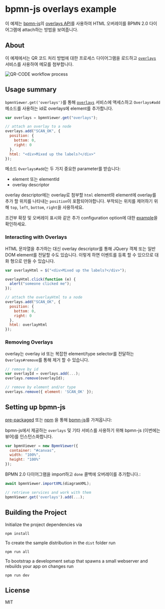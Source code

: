 # bpmn-js overlays example

이 예제는 [bpmn-js](https://github.com/bpmn-io/bpmn-js)의 [overlays API](https://github.com/bpmn-io/diagram-js/blob/master/lib/features/overlays/Overlays.js)를 사용하여 HTML 오버레이를 BPMN 2.0 다이어그램에 attach하는 방법을 보여줍니다.

## About

이 예제에서는 QR 코드 처리 방법에 대한 프로세스 다이어그램을 로드하고 [`overlays`](https://github.com/bpmn-io/diagram-js/blob/master/lib/features/overlays/Overlays.js) 서비스를 사용하여 메모를 첨부합니다.

![QR-CODE workflow process](https://github.com/bpmn-io/bpmn-js-examples/raw/master/overlays/docs/qr-code.gif "Screencast of overlays in action.")

## Usage summary

`bpmnViewer.get('overlays')`를 통해 [`overlays`](https://github.com/bpmn-io/diagram-js/blob/master/lib/features/overlays/Overlays.js) 서비스에 액세스하고 `Overlays#add` 메소드를 사용하는 id로 overlays에 element를 추가합니다.

```javascript
var overlays = bpmnViewer.get("overlays");

// attach an overlay to a node
overlays.add("SCAN_OK", {
  position: {
    bottom: 0,
    right: 0
  },
  html: "<div>Mixed up the labels?</div>"
});
```

<!-- The method `Overlays#add` receives two important parameters: -->

메소드 `Overlays#add`는 두 가지 중요한 parameter를 받습니다:

- element 또는 elementId
- overlay descriptor

<!-- The overlay descriptor must contain a `html` element you want to attach as the overlay as well as a `position` that indicates where you want the overlay to be added on the element. Use `top`, `left`, `bottom`, `right` to control the attachment. -->

overlay descriptor에는 overlay로 첨부할 `html` element와 element에 overlay를 추가 할 위치를 나타내는 `position`이 포함되어야합니다.
부착되는 위치를 제어하기 위해 `top`, `left`, `bottom`, `right`을 사용하세요.

<!-- Checkout [the example](https://github.com/bpmn-io/bpmn-js-examples/blob/master/overlays/app/app.js) for additional configuration options such as conditional scaling and showing of overlays. -->

조건부 확장 및 오버레이 표시와 같은 추가 configuration option에 대한 [example](https://github.com/bpmn-io/bpmn-js-examples/blob/master/overlays/app/app.js)을 확인하세요.

### Interacting with Overlays

<!-- Instead of adding an HTML string, you can pass a JQuery object or plain DOM element via the overlay descriptor, too. This way you can register events with it, thus making it interactive. -->

HTML 문자열을 추가하는 대신 overlay descriptor를 통해 JQuery 객체 또는 일반 DOM element를 전달할 수도 있습니다. 이렇게 하면 이벤트를 등록 할 수 있으므로 대화 형으로 만들 수 있습니다.

```javascript
var overlayHtml = $("<div>Mixed up the labels?</div>");

overlayHtml.click(function (e) {
  alert("someone clicked me");
});

// attach the overlayHtml to a node
overlays.add("SCAN_OK", {
  position: {
    bottom: 0,
    right: 0
  },
  html: overlayHtml
});
```

### Removing Overlays

<!-- Overlays may be removed via `Overlays#remove`, passing the overlay id or a complex element/type selector:
 -->

overlay는 overlay id 또는 복잡한 element/type selector를 전달하는 `Overlays#remove`를 통해 제거 할 수 있습니다.

```javascript
// remove by id
var overlayId = overlays.add(...);
overlays.remove(overlayId);

// remove by element and/or type
overlays.remove({ element: 'SCAN_OK' });
```

## Setting up bpmn-js

<!-- Grab [bpmn-js](https://github.com/bpmn-io/bpmn-js) [pre-packaged](../pre-packaged) or [via npm](../bundling): -->

[pre-packaged](../pre-packaged) 또는 [npm](../bundling) 을 통해 [bpmn-js](https://github.com/bpmn-io/bpmn-js)를 가져옵니다:

<!-- To use `overlays` and other services provided by bpmn-js instantiate bpmn-js (this time the viewer) via -->

bpmn-js에서 제공하는 `overlays` 및 기타 서비스를 사용하기 위해 bpmn-js (이번에는 뷰어)를 인스턴스화합니다.

```javascript
var bpmnViewer = new BpmnViewer({
  container: "#canvas",
  width: "100%",
  height: "100%"
});
```

<!-- Import a BPMN 2.0 diagram and add the overlays in the `done` callback: -->

BPMN 2.0 다이어그램을 import하고 `done` 콜백에 오버레이를 추가합니다.:

```javascript
await bpmnViewer.importXML(diagramXML);

// retrieve services and work with them
bpmnViewer.get('overlays').add(...);
```

## Building the Project

Initialize the project dependencies via

```
npm install
```

To create the sample distribution in the `dist` folder run

```
npm run all
```

To bootstrap a development setup that spawns a small webserver and rebuilds your app on changes run

```
npm run dev
```

## License

MIT
